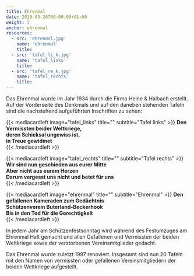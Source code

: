 ```yaml
---
title: Ehrenmal 
date: 2019-03-26T00:00:00+01:00
weight: 3
anchor: ehrenmal
resources:
  - src: 'ehrenmal.jpg'
    name: 'ehrenmal'
    title:
  - src: 'tafel_li_k.jpg'
    name: 'tafel_links'
    title:
  - src: 'tafel_re_k.jpg'
    name: 'tafel_rechts'
    title:        
---
```

Das Ehrenmal wurde im Jahr 1934 durch die Firma Heine & Halbach erstellt. 
Auf der Vorderseite des Denkmals und auf den daneben stehenden Tafeln sind die nachstehend aufgeführten Inschriften zu sehen:

{{< mediacardleft image="tafel_links" title="" subtitle="Tafel links" >}} 
<b>Den Vermissten beider Weltkriege,<br>
deren Schicksal ungewiss ist,<br>
in Treue gewidmet<br></b>
{{< /mediacardleft >}}

{{< mediacardleft image="tafel_rechts" title="" subtitle="Tafel rechts" >}} 
<b>Wir sind nun geschieden aus eurer Mitte<br>
    Aber nicht aus eurem Herzen<br>
    Darum vergesst uns nicht und betet für uns<br></b>
{{< /mediacardleft >}}

{{< mediacardleft image="ehrenmal" title="" subtitle="Ehrenmal" >}} 
<b>Den gefallenen Kameraden zum Gedächtnis<br>
   Schützenverein Buterland-Beckerhook<br>
   Bis in den Tod für die Gerechtigkeit<br></b>
{{< /mediacardleft >}}

In jedem Jahr am Schützenfestsonntag wird während des Festumzuges am Ehrenmal Halt gemacht und allen Gefallenen und 
Vermissten der beiden Weltkriege sowie der verstorbenen Vereinsmitglieder gedacht.

Das Ehrenmal wurde zuletzt 1997 renoviert. Insgesamt sind nun 20 Tafeln mit den Namen von vermissten oder gefallenen 
Vereinsmitgliedern der beiden Weltkriege aufgestellt.
